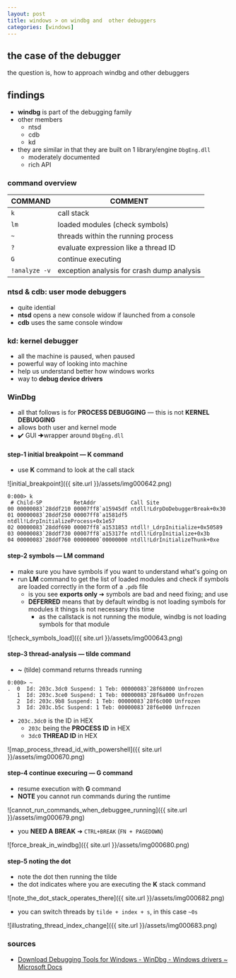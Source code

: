 ```yaml
---
layout: post
title: windows > on windbg and  other debuggers
categories: [windows]
---
```


## the case	of the debugger
the question is, how to approach windbg and other debuggers

## findings
* **windbg** is part of the debugging family
* other members
    * ntsd
    * cdb 
    * kd
* they are similar in that they are built on 1 library/engine `DbgEng.dll`
    * moderately documented
    * rich API


### command overview

COMMAND       | COMMENT
--------------|-------------------------------------------
`k`           | call stack
`lm`          | loaded modules (check symbols)
`~`           | threads within the running process
`?`           | evaluate expression like a thread ID
`G`           | continue executing
`!analyze -v` | exception analysis for crash dump analysis

### ntsd & cdb: user mode debuggers
* quite idential
* **ntsd** opens a new console widow if launched from a console
* **cdb** uses the same console window


### kd: kernel debugger
* all the machine is paused, when paused
* powerful way of looking into machine
* help us understand better how windows works
* way to **debug device drivers**

### WinDbg
* all that follows is for **PROCESS DEBUGGING** — this is not **KERNEL DEBUGGING**
* allows both user and kernel mode
* ✔️ GUI 🠊wrapper around `DbgEng.dll`

#### step-1 initial breakpoint — K command
* use **K** command to look at the call stack

![initial_breakpoint]({{ site.url }}/assets/img000642.png)

```
0:000> k
 # Child-SP          RetAddr           Call Site
00 00000083`28ddf210 00007ff8`a15945df ntdll!LdrpDoDebuggerBreak+0x30
01 00000083`28ddf250 00007ff8`a1581df5 ntdll!LdrpInitializeProcess+0x1e57
02 00000083`28ddf690 00007ff8`a1531853 ntdll!_LdrpInitialize+0x50589
03 00000083`28ddf730 00007ff8`a15317fe ntdll!LdrpInitialize+0x3b
04 00000083`28ddf760 00000000`00000000 ntdll!LdrInitializeThunk+0xe
```

#### step-2 symbols — LM command
* make sure you have symbols if you want to understand what's going on
* run **LM** command to get the list of loaded modules and check if symbols are loaded correctly in the form of a `.pdb` file
    * is you see **exports only** ➔ symbols are bad and need fixing; and use
    * **DEFERRED** means that by default windbg is not loading symbols for modules it things is not necessary this time
        * as the callstack is not running the module, windbg is not loading symbols for that module

![check_symbols_load]({{ site.url }}/assets/img000643.png)


#### step-3 thread-analysis — tilde command
* **~** (tilde) command returns threads running

```
0:000> ~
.  0  Id: 203c.3dc0 Suspend: 1 Teb: 00000083`28f68000 Unfrozen
   1  Id: 203c.3ce0 Suspend: 1 Teb: 00000083`28f6a000 Unfrozen
   2  Id: 203c.9b8 Suspend: 1 Teb: 00000083`28f6c000 Unfrozen
   3  Id: 203c.b5c Suspend: 1 Teb: 00000083`28f6e000 Unfrozen
```

* `203c.3dc0` is the ID in HEX
    * `203c` being the **PROCESS ID** in HEX
    * `3dc0` **THREAD ID** in HEX

![map_process_thread_id_with_powershell]({{ site.url }}/assets/img000670.png)

#### step-4 continue execuring — G command
* resume execution with **G** command
* **NOTE** you cannot run commands during the runtime

![cannot_run_commands_when_debuggee_running]({{ site.url }}/assets/img000679.png)

* you  **NEED A BREAK** ➔ `CTRL+BREAK` (`FN + PAGEDOWN`)

![force_break_in_windbg]({{ site.url }}/assets/img000680.png)

#### step-5 noting the dot
* note the dot then running the tilde
* the dot indicates where you are executing the **K** stack command

![note_the_dot_stack_operates_there]({{ site.url }}/assets/img000682.png)

* you can switch threads by `tilde + index + s`, in this case `~0s` 

![illustrating_thread_index_change]({{ site.url }}/assets/img000683.png)

### sources
* [Download Debugging Tools for Windows - WinDbg - Windows drivers ~ Microsoft Docs](https://docs.microsoft.com/en-us/windows-hardware/drivers/debugger/debugger-download-tools)